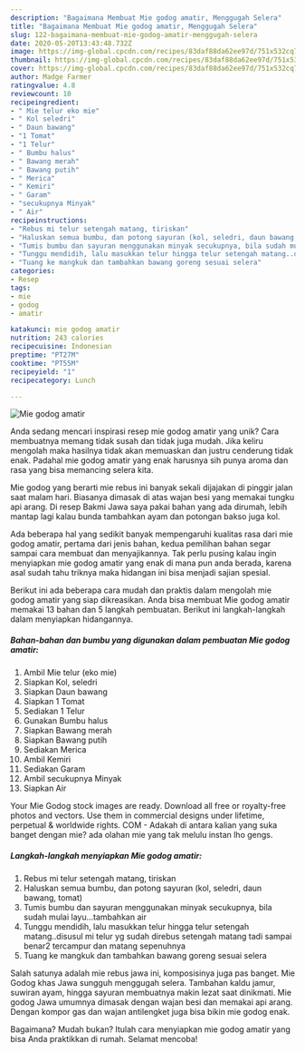 ```yaml
---
description: "Bagaimana Membuat Mie godog amatir, Menggugah Selera"
title: "Bagaimana Membuat Mie godog amatir, Menggugah Selera"
slug: 122-bagaimana-membuat-mie-godog-amatir-menggugah-selera
date: 2020-05-20T13:43:48.732Z
image: https://img-global.cpcdn.com/recipes/83daf88da62ee97d/751x532cq70/mie-godog-amatir-foto-resep-utama.jpg
thumbnail: https://img-global.cpcdn.com/recipes/83daf88da62ee97d/751x532cq70/mie-godog-amatir-foto-resep-utama.jpg
cover: https://img-global.cpcdn.com/recipes/83daf88da62ee97d/751x532cq70/mie-godog-amatir-foto-resep-utama.jpg
author: Madge Farmer
ratingvalue: 4.8
reviewcount: 10
recipeingredient:
- " Mie telur eko mie"
- " Kol seledri"
- " Daun bawang"
- "1 Tomat"
- "1 Telur"
- " Bumbu halus"
- " Bawang merah"
- " Bawang putih"
- " Merica"
- " Kemiri"
- " Garam"
- "secukupnya Minyak"
- " Air"
recipeinstructions:
- "Rebus mi telur setengah matang, tiriskan"
- "Haluskan semua bumbu, dan potong sayuran (kol, seledri, daun bawang, tomat)"
- "Tumis bumbu dan sayuran menggunakan minyak secukupnya, bila sudah mulai layu...tambahkan air"
- "Tunggu mendidih, lalu masukkan telur hingga telur setengah matang..disusul mi telur yg sudah direbus setengah matang tadi sampai benar2 tercampur dan matang sepenuhnya"
- "Tuang ke mangkuk dan tambahkan bawang goreng sesuai selera"
categories:
- Resep
tags:
- mie
- godog
- amatir

katakunci: mie godog amatir 
nutrition: 243 calories
recipecuisine: Indonesian
preptime: "PT27M"
cooktime: "PT55M"
recipeyield: "1"
recipecategory: Lunch

---
```



![Mie godog amatir](https://img-global.cpcdn.com/recipes/83daf88da62ee97d/751x532cq70/mie-godog-amatir-foto-resep-utama.jpg)

Anda sedang mencari inspirasi resep mie godog amatir yang unik? Cara membuatnya memang tidak susah dan tidak juga mudah. Jika keliru mengolah maka hasilnya tidak akan memuaskan dan justru cenderung tidak enak. Padahal mie godog amatir yang enak harusnya sih punya aroma dan rasa yang bisa memancing selera kita.

Mie godog yang berarti mie rebus ini banyak sekali dijajakan di pinggir jalan saat malam hari. Biasanya dimasak di atas wajan besi yang memakai tungku api arang. Di resep Bakmi Jawa saya pakai bahan yang ada dirumah, lebih mantap lagi kalau bunda tambahkan ayam dan potongan bakso juga kol.

Ada beberapa hal yang sedikit banyak mempengaruhi kualitas rasa dari mie godog amatir, pertama dari jenis bahan, kedua pemilihan bahan segar sampai cara membuat dan menyajikannya. Tak perlu pusing kalau ingin menyiapkan mie godog amatir yang enak di mana pun anda berada, karena asal sudah tahu triknya maka hidangan ini bisa menjadi sajian spesial.


Berikut ini ada beberapa cara mudah dan praktis dalam mengolah mie godog amatir yang siap dikreasikan. Anda bisa membuat Mie godog amatir memakai 13 bahan dan 5 langkah pembuatan. Berikut ini langkah-langkah dalam menyiapkan hidangannya.

<!--inarticleads1-->

##### Bahan-bahan dan bumbu yang digunakan dalam pembuatan Mie godog amatir:

1. Ambil  Mie telur (eko mie)
1. Siapkan  Kol, seledri
1. Siapkan  Daun bawang
1. Siapkan 1 Tomat
1. Sediakan 1 Telur
1. Gunakan  Bumbu halus
1. Siapkan  Bawang merah
1. Siapkan  Bawang putih
1. Sediakan  Merica
1. Ambil  Kemiri
1. Sediakan  Garam
1. Ambil secukupnya Minyak
1. Siapkan  Air


Your Mie Godog stock images are ready. Download all free or royalty-free photos and vectors. Use them in commercial designs under lifetime, perpetual &amp; worldwide rights. COM - Adakah di antara kalian yang suka banget dengan mie? ada olahan mie yang tak melulu instan lho gengs. 

<!--inarticleads2-->

##### Langkah-langkah menyiapkan Mie godog amatir:

1. Rebus mi telur setengah matang, tiriskan
1. Haluskan semua bumbu, dan potong sayuran (kol, seledri, daun bawang, tomat)
1. Tumis bumbu dan sayuran menggunakan minyak secukupnya, bila sudah mulai layu...tambahkan air
1. Tunggu mendidih, lalu masukkan telur hingga telur setengah matang..disusul mi telur yg sudah direbus setengah matang tadi sampai benar2 tercampur dan matang sepenuhnya
1. Tuang ke mangkuk dan tambahkan bawang goreng sesuai selera


Salah satunya adalah mie rebus jawa ini, komposisinya juga pas banget. Mie Godog khas Jawa sungguh menggugah selera. Tambahan kaldu jamur, suwiran ayam, hingga sayuran membuatnya makin lezat saat dinikmati. Mie godog Jawa umumnya dimasak dengan wajan besi dan memakai api arang. Dengan kompor gas dan wajan antilengket juga bisa bikin mie godog enak. 

Bagaimana? Mudah bukan? Itulah cara menyiapkan mie godog amatir yang bisa Anda praktikkan di rumah. Selamat mencoba!
